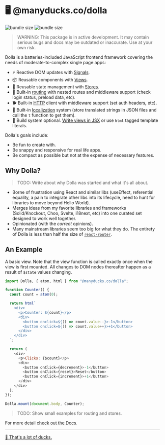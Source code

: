 # 🖥 @manyducks.co/dolla

![bundle size](https://img.shields.io/bundlephobia/min/@manyducks.co/dolla)
![bundle size](https://img.shields.io/bundlephobia/minzip/@manyducks.co/dolla)

> WARNING: This package is in active development. It may contain serious bugs and docs may be outdated or inaccurate. Use at your own risk.

Dolla is a batteries-included JavaScript frontend framework covering the needs of moderate-to-complex single page apps:

- ⚡ Reactive DOM updates with [Signals](./docs/state.md).
- 📦 Reusable components with [Views](./docs/views.md).
- 💾 Reusable state management with [Stores](./docs/stores.md).
- 🔀 Built-in [routing](./docs/router.md) with nested routes and middleware support (check login status, preload data, etc).
- 🐕 Built-in [HTTP](./docs/http.md) client with middleware support (set auth headers, etc).
- 📍 Built-in [localization](./docs/i18n.md) system (store translated strings in JSON files and call the `t` function to get them).
- 🍳 Build system optional. [Write views in JSX](./docs/setup.md) or use `html` tagged template literals.

Dolla's goals include:

- Be fun to create with.
- Be snappy and responsive for real life apps.
- Be compact as possible but not at the expense of necessary features.

## Why Dolla?

> TODO: Write about why Dolla was started and what it's all about.

- Borne of frustration using React and similar libs (useEffect, referential equality, a pain to integrate other libs into its lifecycle, need to hunt for libraries to move beyond Hello World).
- Merges ideas from my favorite libraries and frameworks (Solid/Knockout, Choo, Svelte, i18next, etc) into one curated set designed to work well together.
- Opinionated (with the _correct_ opinions).
- Many mainstream libraries seem too big for what they do. The entirety of Dolla is less than half the size of [`react-router`](https://bundlephobia.com/package/react-router@7.1.5).

## An Example

A basic view. Note that the view function is called exactly once when the view is first mounted. All changes to DOM nodes thereafter happen as a result of `$state` values changing.

```js
import Dolla, { atom, html } from "@manyducks.co/dolla";

function Counter() {
  const count = atom(0);

  return html`
    <div>
      <p>Counter: ${count}</p>
      <div>
        <button onclick=${() => count.value--}>-1</button>
        <button onclick=${() => count.value++}>+1</button>
      </div>
    </div>
  `;

  return (
    <div>
      <p>Clicks: {$count}</p>
      <div>
        <button onClick={decrement}>-1</button>
        <button onClick={reset}>Reset</button>
        <button onClick={increment}>+1</button>
      </div>
    </div>
  );
});

Dolla.mount(document.body, Counter);
```

> TODO: Show small examples for routing and stores.

For more detail [check out the Docs](./docs/index.md).

---

[🦆 That's a lot of ducks.](https://www.manyducks.co)
